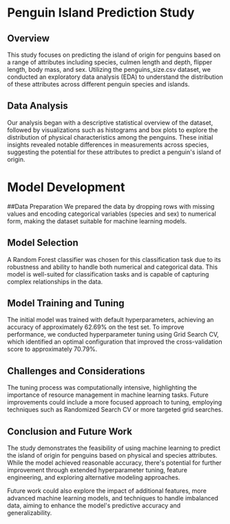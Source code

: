 # Penguin Island Prediction Study
## Overview
This study focuses on predicting the island of origin for penguins based on a range of attributes including species, culmen length and depth, flipper length, body mass, and sex. Utilizing the penguins_size.csv dataset, we conducted an exploratory data analysis (EDA) to understand the distribution of these attributes across different penguin species and islands.

## Data Analysis
Our analysis began with a descriptive statistical overview of the dataset, followed by visualizations such as histograms and box plots to explore the distribution of physical characteristics among the penguins. These initial insights revealed notable differences in measurements across species, suggesting the potential for these attributes to predict a penguin's island of origin.

# Model Development

##Data Preparation
We prepared the data by dropping rows with missing values and encoding categorical variables (species and sex) to numerical form, making the dataset suitable for machine learning models.

## Model Selection
A Random Forest classifier was chosen for this classification task due to its robustness and ability to handle both numerical and categorical data. This model is well-suited for classification tasks and is capable of capturing complex relationships in the data.

## Model Training and Tuning
The initial model was trained with default hyperparameters, achieving an accuracy of approximately 62.69% on the test set. To improve performance, we conducted hyperparameter tuning using Grid Search CV, which identified an optimal configuration that improved the cross-validation score to approximately 70.79%.

## Challenges and Considerations
The tuning process was computationally intensive, highlighting the importance of resource management in machine learning tasks. Future improvements could include a more focused approach to tuning, employing techniques such as Randomized Search CV or more targeted grid searches.

## Conclusion and Future Work
The study demonstrates the feasibility of using machine learning to predict the island of origin for penguins based on physical and species attributes. While the model achieved reasonable accuracy, there's potential for further improvement through extended hyperparameter tuning, feature engineering, and exploring alternative modeling approaches.

Future work could also explore the impact of additional features, more advanced machine learning models, and techniques to handle imbalanced data, aiming to enhance the model's predictive accuracy and generalizability.
